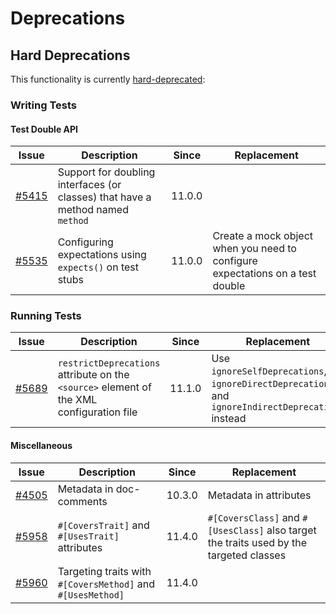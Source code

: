 # Deprecations

## Hard Deprecations

This functionality is currently [hard-deprecated](https://phpunit.de/backward-compatibility.html#hard-deprecation):

### Writing Tests

#### Test Double API

| Issue                                                             | Description                                                                    | Since  | Replacement                                                                             |
|-------------------------------------------------------------------|--------------------------------------------------------------------------------|--------|-----------------------------------------------------------------------------------------|
| [#5415](https://github.com/sebastianbergmann/phpunit/issues/5415) | Support for doubling interfaces (or classes) that have a method named `method` | 11.0.0 |                                                                                         |
| [#5535](https://github.com/sebastianbergmann/phpunit/issues/5525) | Configuring expectations using `expects()` on test stubs                       | 11.0.0 | Create a mock object when you need to configure expectations on a test double           |

### Running Tests

| Issue                                                             | Description                                                                                                                           | Since  | Replacement                                                                                        |
|-------------------------------------------------------------------|---------------------------------------------------------------------------------------------------------------------------------------|--------|----------------------------------------------------------------------------------------------------|
| [#5689](https://github.com/sebastianbergmann/phpunit/issues/5689) | `restrictDeprecations` attribute on the `<source>` element of the XML configuration file                                              | 11.1.0 | Use `ignoreSelfDeprecations`, `ignoreDirectDeprecations`, and `ignoreIndirectDeprecations` instead |

#### Miscellaneous

| Issue                                                             | Description                                                 | Since  | Replacement                                                                             |
|-------------------------------------------------------------------|-------------------------------------------------------------|--------|-----------------------------------------------------------------------------------------|
| [#4505](https://github.com/sebastianbergmann/phpunit/issues/4505) | Metadata in doc-comments                                    | 10.3.0 | Metadata in attributes                                                                  |
| [#5958](https://github.com/sebastianbergmann/phpunit/issues/5958) | `#[CoversTrait]` and `#[UsesTrait]` attributes              | 11.4.0 | `#[CoversClass]` and `#[UsesClass]` also target the traits used by the targeted classes |
| [#5960](https://github.com/sebastianbergmann/phpunit/issues/5960) | Targeting traits with `#[CoversMethod]` and `#[UsesMethod]` | 11.4.0 |                                                                                         |
